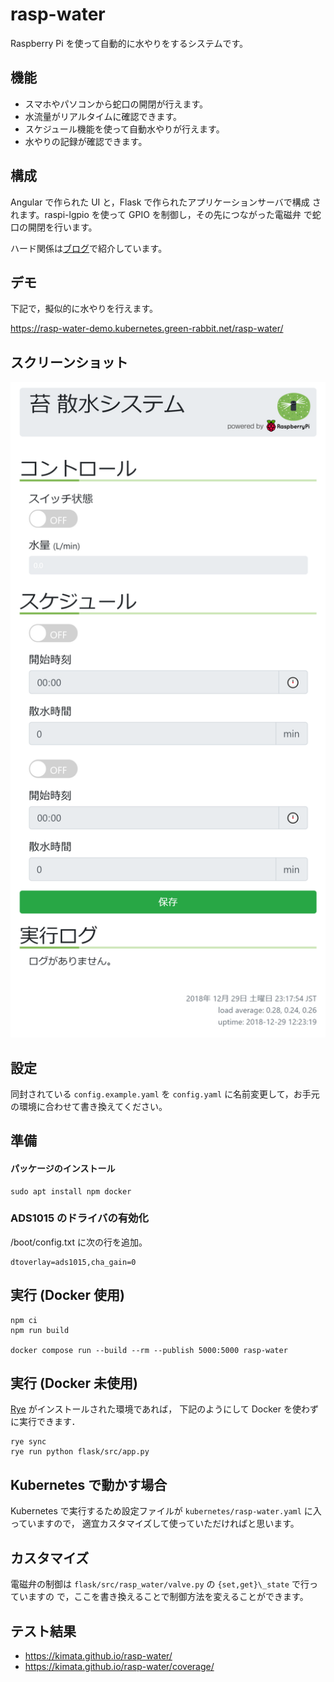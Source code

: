 # rasp-water

Raspberry Pi を使って自動的に水やりをするシステムです。

## 機能

-   スマホやパソコンから蛇口の開閉が行えます。
-   水流量がリアルタイムに確認できます。
-   スケジュール機能を使って自動水やりが行えます。
-   水やりの記録が確認できます。

## 構成

Angular で作られた UI と，Flask で作られたアプリケーションサーバで構成
されます。raspi-lgpio を使って GPIO を制御し，その先につながった電磁弁
で蛇口の開閉を行います。

ハード関係は[ブログ](https://rabbit-note.com/2018/12/31/raspberry-pi-watering-system-hard/)で紹介しています。

## デモ

下記で，擬似的に水やりを行えます。

https://rasp-water-demo.kubernetes.green-rabbit.net/rasp-water/

## スクリーンショット

<img src="screenshot.png" width="777">

## 設定

同封されている `config.example.yaml` を `config.yaml` に名前変更して，お手元の環境に合わせて書き換えてください。

## 準備

#### パッケージのインストール

```bash:bash
sudo apt install npm docker
```

### ADS1015 のドライバの有効化

/boot/config.txt に次の行を追加。

```bash:bash
dtoverlay=ads1015,cha_gain=0
```

## 実行 (Docker 使用)

```bash:bash
npm ci
npm run build

docker compose run --build --rm --publish 5000:5000 rasp-water
```

## 実行 (Docker 未使用)

[Rye](https://rye.astral.sh/) がインストールされた環境であれば，
下記のようにして Docker を使わずに実行できます．

```bash:bash
rye sync
rye run python flask/src/app.py
```

## Kubernetes で動かす場合

Kubernetes で実行するため設定ファイルが `kubernetes/rasp-water.yaml` に入っていますので，
適宜カスタマイズして使っていただければと思います。

## カスタマイズ

電磁弁の制御は `flask/src/rasp_water/valve.py` の `{set,get}\_state` で行っていますの
で，ここを書き換えることで制御方法を変えることができます。

## テスト結果

-   https://kimata.github.io/rasp-water/
-   https://kimata.github.io/rasp-water/coverage/
